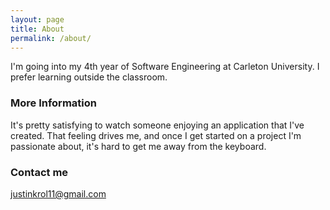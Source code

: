 ```yaml
---
layout: page
title: About
permalink: /about/
---
```


I'm going into my 4th year of Software Engineering at Carleton University.  I prefer learning outside the classroom.

### More Information

It's pretty satisfying to watch someone enjoying an application that I've created.  That feeling drives me, and once I get started on a project I'm passionate about, it's hard to get me away from the keyboard.

### Contact me

[justinkrol11@gmail.com](mailto:justinkrol11@gmail.com)
